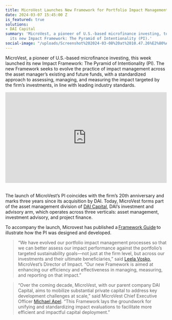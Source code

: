 ```yaml
---
title: MicroVest Launches New Framework for Portfolio Impact Management
date: 2024-03-07 15:45:00 Z
is_featured: true
solutions:
- DAI Capital
summary: 'MicroVest, a pioneer of U.S.-based microfinance investing, today launched
  its new Impact Framework: The Pyramid of Intentionality (PI).'
social-image: "/uploads/Screenshot%202024-03-08%20at%2010.47.26%E2%80%AFAM.png"
---
```


MicroVest, a pioneer of U.S.-based microfinance investing, this week launched its new Impact  Framework: The Pyramid of Intentionality (PI). The new Framework seeks to evolve the practice of impact management across the asset manager’s existing and future funds, with a standardized approach to assessing, managing, and measuring the impact targeted by the firm’s investments, in line with leading industry standards.  

<!--more-->

<div style="padding:56.25% 0 0 0;position:relative; margin-bottom:2rem;"><iframe class="video" src="https://player.vimeo.com/video/921211554?badge=0&amp;autopause=0&amp;player_id=0&amp;app_id=58479" frameborder="0" allow="autoplay; fullscreen; picture-in-picture; clipboard-write" style="position:absolute;top:0;left:0;width:100%;height:100%;" title="Introducing_MicroVest's_PI_Video_V28"></iframe></div><script src="https://player.vimeo.com/api/player.js"></script>

The launch of MicroVest’s PI coincides with the firm’s 20th anniversary and marks three years since its acquisition by DAI. Today, MicroVest forms part of the asset management division of [DAI Capital](https://www.dai.com/our-work/solutions/dai-capital), DAI’s investment and advisory arm, which operates across three verticals: asset management, investment advisory, and project finance. 

To accompany the launch, Microvest has published a [Framework Guide](https://microvestfund.com/wp-content/uploads/2024/03/MicroVest-Pyramid-of-Intentionality_Framework-Guide_FINAL-1-compressed.pdf) to illustrate how the PI was designed and developed. 

> “We have evolved our portfolio impact management processes so that we can better assess our impact performance against the portfolio’s targeted sustainability goals—not just at the firm level, but across our investments and their ultimate beneficiaries,” said [Leela Vosko](https://microvestfund.com/our_team/leela-vosko/), MicroVest’s Director of Impact. “Our new Framework is aimed at enhancing our efficiency and effectiveness in managing, measuring, and reporting on that impact.”  

> “Over the coming decade, MicroVest, with our parent company DAI Capital, aims to mobilize substantial private capital to address key development challenges at scale,” said MicroVest Chief Executive Officer [Michael Apel](https://www.dai.com/who-we-are/our-team/michael-apel). “This Framework lays the groundwork for unifying and standardizing impact evaluations to facilitate more efficient and impactful capital deployment.” 

